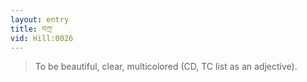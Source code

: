```yaml
---
layout: entry
title: བཀྲ་
vid: Hill:0026
---
```

> To be beautiful, clear, multicolored (CD, TC list as an adjective)\.


